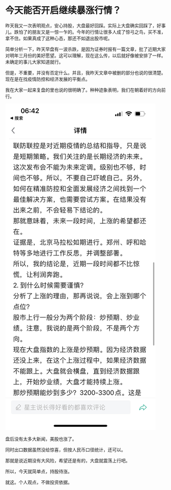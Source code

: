 # 今天能否开启继续暴涨行情？

昨天我又一次表明观点，安心持股，大盘最好回踩。实际上大盘确实回踩了，好事儿。跌怕了的朋友又是一惊一乍的。今年的行情让很多人成了惊弓之鸟，买不准，拿不住。如果真成了这种心态，那还不如退出股市呢。

简单分析一下，昨天早盘有一波杀跌，是因为证券时报有一篇文章，批了近期大家对明年三月份的美好愿望。这可以理解，现在这么传，以后就好像被安排了一样。未确定的事儿大家知道就行。

但是，不重要，并没有否定什么。并且，我昨天文章中被删的部分也说的很清楚。现在是在找疫情防控和经济发展的平衡点。

我在大家一起来复盘的里也说的很明确了。种种迹象表明，我们在朝着好的方向前行。

![1667863588931](image/8/1667863588931.png)

盘后没有太多大新闻，美股也涨了。

同时出口数据虽然没给惊喜，但按人民币口径统计，还可以。

那就是说近期没有大风险，希望还是有的，大盘就震荡上行吧。

所以，今天就简单点，持股待涨。

就这。个人观点，不做投资依据。

